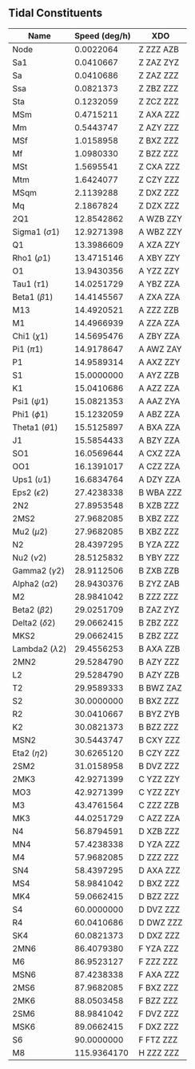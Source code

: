 ## Tidal Constituents

| Name | Speed (deg/h) | XDO |
| --- | --- | --- |
| Node | 0.0022064  | Z ZZZ AZB |
| Sa1 | 0.0410667  | Z ZAZ ZYZ |
| Sa | 0.0410686  | Z ZAZ ZZZ |
| Ssa | 0.0821373  | Z ZBZ ZZZ |
| Sta | 0.1232059  | Z ZCZ ZZZ |
| MSm | 0.4715211  | Z AXA ZZZ |
| Mm | 0.5443747  | Z AZY ZZZ |
| MSf | 1.0158958  | Z BXZ ZZZ |
| Mf | 1.0980330  | Z BZZ ZZZ |
| MSt | 1.5695541  | Z CXA ZZZ |
| Mtm | 1.6424077  | Z CZY ZZZ |
| MSqm | 2.1139288  | Z DXZ ZZZ |
| Mq | 2.1867824  | Z DZX ZZZ |
| 2Q1 | 12.8542862  | A WZB ZZY |
| Sigma1 ($\sigma 1$) | 12.9271398  | A WBZ ZZY |
| Q1 | 13.3986609  | A XZA ZZY |
| Rho1 ($\rho 1$) | 13.4715146  | A XBY ZZY |
| O1 | 13.9430356  | A YZZ ZZY |
| Tau1 ($\tau 1$) | 14.0251729  | A YBZ ZZA |
| Beta1 ($\beta 1$) | 14.4145567  | A ZXA ZZA |
| M13 | 14.4920521  | A ZZZ ZZB |
| M1 | 14.4966939  | A ZZA ZZA |
| Chi1 ($\chi 1$) | 14.5695476  | A ZBY ZZA |
| Pi1 ($\pi 1$) | 14.9178647  | A AWZ ZAY |
| P1 | 14.9589314  | A AXZ ZZY |
| S1 | 15.0000000  | A AYZ ZZB |
| K1 | 15.0410686  | A AZZ ZZA |
| Psi1 ($\psi 1$) | 15.0821353  | A AAZ ZYA |
| Phi1 ($\phi 1$) | 15.1232059  | A ABZ ZZA |
| Theta1 ($\theta 1$) | 15.5125897  | A BXA ZZA |
| J1 | 15.5854433  | A BZY ZZA |
| SO1 | 16.0569644  | A CXZ ZZA |
| OO1 | 16.1391017  | A CZZ ZZA |
| Ups1 ($\upsilon 1$) | 16.6834764  | A DZY ZZA |
| Eps2 ($\epsilon 2$) | 27.4238338  | B WBA ZZZ |
| 2N2 | 27.8953548  | B XZB ZZZ |
| 2MS2 | 27.9682085  | B XBZ ZZZ |
| Mu2 ($\mu 2$) | 27.9682085  | B XBZ ZZZ |
| N2 | 28.4397295  | B YZA ZZZ |
| Nu2 ($\nu 2$) | 28.5125832  | B YBY ZZZ |
| Gamma2 ($\gamma 2$) | 28.9112506  | B ZXB ZZB |
| Alpha2 ($\alpha 2$) | 28.9430376  | B ZYZ ZAB |
| M2 | 28.9841042  | B ZZZ ZZZ |
| Beta2 ($\beta 2$) | 29.0251709  | B ZAZ ZYZ |
| Delta2 ($\delta 2$) | 29.0662415  | B ZBZ ZZZ |
| MKS2 | 29.0662415  | B ZBZ ZZZ |
| Lambda2 ($\lambda 2$) | 29.4556253  | B AXA ZZB |
| 2MN2 | 29.5284790  | B AZY ZZZ |
| L2 | 29.5284790  | B AZY ZZB |
| T2 | 29.9589333  | B BWZ ZAZ |
| S2 | 30.0000000  | B BXZ ZZZ |
| R2 | 30.0410667  | B BYZ ZYB |
| K2 | 30.0821373  | B BZZ ZZZ |
| MSN2 | 30.5443747  | B CXY ZZZ |
| Eta2 ($\eta 2$) | 30.6265120  | B CZY ZZZ |
| 2SM2 | 31.0158958  | B DVZ ZZZ |
| 2MK3 | 42.9271399  | C YZZ ZZY |
| MO3 | 42.9271399  | C YZZ ZZY |
| M3 | 43.4761564  | C ZZZ ZZB |
| MK3 | 44.0251729  | C AZZ ZZA |
| N4 | 56.8794591  | D XZB ZZZ |
| MN4 | 57.4238338  | D YZA ZZZ |
| M4 | 57.9682085  | D ZZZ ZZZ |
| SN4 | 58.4397295  | D AXA ZZZ |
| MS4 | 58.9841042  | D BXZ ZZZ |
| MK4 | 59.0662415  | D BZZ ZZZ |
| S4 | 60.0000000  | D DVZ ZZZ |
| R4 | 60.0410686  | D DWZ ZZZ |
| SK4 | 60.0821373  | D DXZ ZZZ |
| 2MN6 | 86.4079380  | F YZA ZZZ |
| M6 | 86.9523127  | F ZZZ ZZZ |
| MSN6 | 87.4238338  | F AXA ZZZ |
| 2MS6 | 87.9682085  | F BXZ ZZZ |
| 2MK6 | 88.0503458  | F BZZ ZZZ |
| 2SM6 | 88.9841042  | F DVZ ZZZ |
| MSK6 | 89.0662415  | F DXZ ZZZ |
| S6 | 90.0000000  | F FTZ ZZZ |
| M8 | 115.9364170  | H ZZZ ZZZ |
